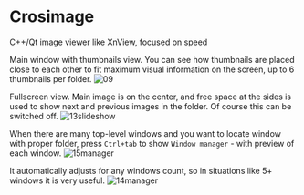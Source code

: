 # Crosimage
C++/Qt image viewer like XnView, focused on speed

Main window with thumbnails view. You can see how thumbnails are placed close to each other to fit maximum visual information on the screen, up to 6 thumbnails per folder.
![09](https://user-images.githubusercontent.com/2953741/39309260-3e57fb2a-4970-11e8-857e-afed6d4b3e77.png)

Fullscreen view. Main image is on the center, and free space at the sides is used to show next and previous images in the folder. Of course this can be switched off.
![13slideshow](https://user-images.githubusercontent.com/2953741/39309261-3e756688-4970-11e8-81fc-2251ce56a091.png)

When there are many top-level windows and you want to locate window with proper folder, press `Ctrl+tab` to show `Window manager` - with preview of each window.
![15manager](https://user-images.githubusercontent.com/2953741/39309259-3e3a613c-4970-11e8-9f77-faa742a8efc6.png)

It automatically adjusts for any windows count, so in situations like 5+ windows it is very useful.
![14manager](https://user-images.githubusercontent.com/2953741/39309263-3e987e2a-4970-11e8-934a-d4391e5f3ad7.png)
